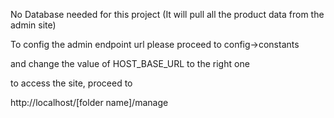 No Database needed for this project (It will pull all the product data from the admin site)

To config the admin endpoint url
please proceed to config->constants

and change the value of HOST_BASE_URL to the right one

to access the site, proceed to 

http://localhost/[folder name]/manage